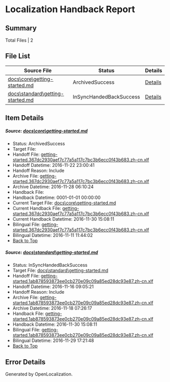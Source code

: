 # <a name='report-top'></a> Localization Handback Report

## Summary
 Total Files | 2

## File List
 Source File | Status | Details 
 ----------- | ------ | ------- 
 [docs\core\getting-started.md](https://github.com/dotnet/docs/blob/5c0514262e52d7c691f9a956fecfa8074e44d913/docs/core/getting-started.md) | ArchivedSuccess | [Details](#defe6350613d8e7167b0ccfe7893a4f2ba9a855443)
 [docs\standard\getting-started.md](https://github.com/dotnet/docs/blob/10e9195efdbfa031698a8b0f8e8c3479babd9727/docs/standard/getting-started.md) | InSyncHandedBackSuccess | [Details](#a08b0a0f95d43eb995f015f7e408f77fe4ab9d633366)

## Item Details
##### <a name='defe6350613d8e7167b0ccfe7893a4f2ba9a855443'></a> Source: [docs\core\getting-started.md](https://github.com/dotnet/docs/blob/5c0514262e52d7c691f9a956fecfa8074e44d913/docs/core/getting-started.md)
* Status: ArchivedSuccess
* Target File: 
* Handoff File: [getting-started.367dc2930aef7c77a5a117c7bc3b6ecc0f43b683.zh-cn.xlf](https://github.com/dotnet/docs.handoff/blob/348b0985602ca99521b5e1f338a0ee11cb68f7ad/ol-handoff/dotnet/docs.zh-cn/master/ht-p1/getting-started.367dc2930aef7c77a5a117c7bc3b6ecc0f43b683.zh-cn.xlf)
* Handoff Datetime: 2016-11-22 23:00:41
* Handoff Reason: Include
* Archive File: [getting-started.367dc2930aef7c77a5a117c7bc3b6ecc0f43b683.zh-cn.xlf](https://github.com/dotnet/docs.handoff/blob/07110f18e2711235a5e9352fa4f7378e35cf3c05/ol-archive/dotnet/docs.zh-cn/master/ht-p1/getting-started.367dc2930aef7c77a5a117c7bc3b6ecc0f43b683.zh-cn.xlf)
* Archive Datetime: 2016-11-28 06:10:24
* Handback File: 
* Handback Datetime: 0001-01-01 00:00:00
* Current Target File: [docs\core\getting-started.md](https://github.com/dotnet/docs.zh-cn/blob/f6f3c142cc1e438f363a30a0685207c882a86631/docs/core/getting-started.md)
* Current Handback File: [getting-started.367dc2930aef7c77a5a117c7bc3b6ecc0f43b683.zh-cn.xlf](https://github.com/dotnet/docs.handback/blob/2a5621c91620ea29d70c1d51f8fea3a7b5160790/ol-handback/dotnet/docs.zh-cn/master/ht-p1/getting-started.367dc2930aef7c77a5a117c7bc3b6ecc0f43b683.zh-cn.xlf)
* Current Handback Datetime: 2016-11-30 15:08:11
* Bilingual File: [getting-started.367dc2930aef7c77a5a117c7bc3b6ecc0f43b683.zh-cn.xlf](https://github.com/dotnet/docs.handback/blob/f904c223f8a3602fe179be21a72039723005bb43/ol-handback/dotnet/docs.zh-cn/master/ht-p1/getting-started.367dc2930aef7c77a5a117c7bc3b6ecc0f43b683.zh-cn.xlf)
* Bilingual Datetime: 2016-11-11 11:44:02
* [Back to Top](#report-top)

##### <a name='a08b0a0f95d43eb995f015f7e408f77fe4ab9d633366'></a> Source: [docs\standard\getting-started.md](https://github.com/dotnet/docs/blob/10e9195efdbfa031698a8b0f8e8c3479babd9727/docs/standard/getting-started.md)
* Status: InSyncHandedBackSuccess
* Target File: [docs\standard\getting-started.md](https://github.com/dotnet/docs.zh-cn/blob/f6f3c142cc1e438f363a30a0685207c882a86631/docs/standard/getting-started.md)
* Handoff File: [getting-started.1ab878593873ee0cb270e09c09a85ed28dc93e87.zh-cn.xlf](https://github.com/dotnet/docs.handoff/blob/5e96e427bf4ed5e892fe09fbb33ddac9d3e3dc20/ol-handoff/dotnet/docs.zh-cn/master/ht-p2/getting-started.1ab878593873ee0cb270e09c09a85ed28dc93e87.zh-cn.xlf)
* Handoff Datetime: 2016-11-16 09:05:21
* Handoff Reason: Include
* Archive File: [getting-started.1ab878593873ee0cb270e09c09a85ed28dc93e87.zh-cn.xlf](https://github.com/dotnet/docs.handoff/blob/f1ea77ecbeefbbbcd72c92c478f28f347f6611fb/ol-archive/dotnet/docs.zh-cn/master/ht-p2/getting-started.1ab878593873ee0cb270e09c09a85ed28dc93e87.zh-cn.xlf)
* Archive Datetime: 2016-11-18 07:26:17
* Handback File: [getting-started.1ab878593873ee0cb270e09c09a85ed28dc93e87.zh-cn.xlf](https://github.com/dotnet/docs.handback/blob/2a5621c91620ea29d70c1d51f8fea3a7b5160790/ol-handback/dotnet/docs.zh-cn/master/ht-p2/getting-started.1ab878593873ee0cb270e09c09a85ed28dc93e87.zh-cn.xlf)
* Handback Datetime: 2016-11-30 15:08:11
* Bilingual File: [getting-started.1ab878593873ee0cb270e09c09a85ed28dc93e87.zh-cn.xlf](https://github.com/dotnet/docs.handback/blob/f60aff3771ce44eeb4ca0abdf31e6db51ec77ca0/ol-handback/dotnet/docs.zh-cn/master/ht-p2/getting-started.1ab878593873ee0cb270e09c09a85ed28dc93e87.zh-cn.xlf)
* Bilingual Datetime: 2016-11-29 17:21:48
* [Back to Top](#report-top)


## Error Details

Generated by OpenLocalization.
